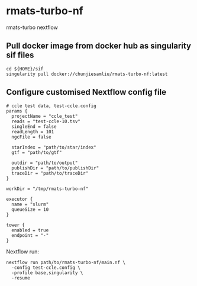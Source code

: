 # rmats-turbo-nf

rmats-turbo nextflow

## Pull docker image from docker hub as singularity sif files
```
cd ${HOME}/sif
singularity pull docker://chunjiesamliu/rmats-turbo-nf:latest
```

## Configure customised Nextflow config file
```
# ccle test data, test-ccle.config
params {
  projectName = "ccle_test"
  reads = "test-ccle-10.tsv"
  singleEnd = false
  readLength = 101
  ngcFile = false

  starIndex = "path/to/star/index"
  gtf = "path/to/gtf"

  outdir = "path/to/output"
  publishDir = "path/to/publishDir"
  traceDir = "path/to/traceDir"
}

workDir = "/tmp/rmats-turbo-nf"

executor {
  name = "slurm"
  queueSize = 10
}

tower {
  enabled = true
  endpoint = "-"
}
```

Nextflow run:
```
nextflow run path/to/rmats-turbo-nf/main.nf \
  -config test-ccle.config \
  -profile base,singularity \
  -resume
```